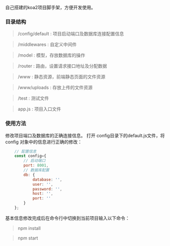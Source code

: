 自己搭建的koa2项目脚手架，方便开发使用。

<h3>目录结构</h3>

> /config/default : 项目启动端口及数据库连接配置信息

> /middlewares : 自定义中间件

> /model : 模型，存放数据库的操作

> /router : 路由，设置请求接口地址及分配数据

> /www : 静态资源，前端静态页面的文件资源

> /www/uploads : 存放上传的文件资源

> /test : 测试文件

> app.js : 项目入口文件


<h3>使用方法</h3>

修改项目端口及数据库的正确连接信息。 打开 config目录下的default.js文件，将 config 对象中的信息进行正确的修改：

```javascript
	// 配置信息
    const config={
        // 启动端口
        port: 8001,
        // 数据库配置
        db: {
            database: '',
            user: '',
            password: '',
            host: '',
            port: ''
        }
    };
```

基本信息修改完成后在命令行中切换到当前项目输入以下命令：

> npm install

> npm start

